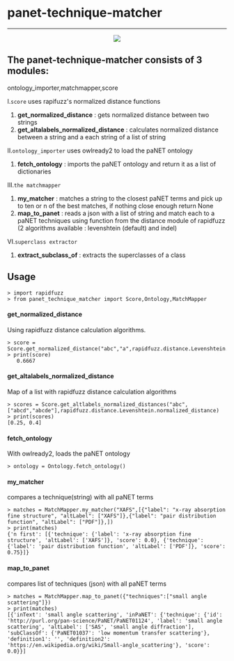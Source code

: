 # panet-technique-matcher
---
<p align="center">
 <a href="https://www.python.org">
<img src="https://img.shields.io/badge/python->=3.10-blue"> 
</a>
</p>

## The panet-technique-matcher consists of 3 modules:
ontology_importer,matchmapper,score

 I.`score` uses rapifuzz's normalized distance functions
1. **get_normalized_distance** : gets normalized distance between two strings
2. **get_altalabels_normalized_distance** : calculates normalized distance between a string and a each string of a list of string

 II.`ontology_importer` uses owlready2 to load the paNET ontology 
1. **fetch_ontology** : imports the paNET ontology and return it as a list of dictionaries

 III.`the matchmapper` 
1. **my_matcher** : matches a string to the closest paNET terms and pick up to ten or n of the best matches, if nothing close enough return None
2. **map_to_panet** : reads a json with a list of string and match each to a paNET techniques using function from the distance module of rapidfuzz (2 algorithms available : levenshtein (default) and indel)

 VI.`superclass extractor` 
1. **extract_subclass_of** : extracts the superclasses of a class


## Usage
```console
> import rapidfuzz
> from panet_technique_matcher import Score,Ontology,MatchMapper
```   


#### get_normalized_distance
Using rapidfuzz distance calculation algorithms. 
```console   
> score = Score.get_normalized_distance("abc","a",rapidfuzz.distance.Levenshtein.normalized_distance)
> print(score)
   0.6667
```

#### get_altalabels_normalized_distance
Map of a list with rapidfuzz distance calculation algorithms
```console
> scores = Score.get_altlabels_normalized_distances("abc",["abcd","abcde"],rapidfuzz.distance.Levenshtein.normalized_distance)
> print(scores)
[0.25, 0.4]
```


#### fetch_ontology
With owlready2, loads the paNET ontology 
```console   
> ontology = Ontology.fetch_ontology()
```

#### my_matcher
compares a technique(string) with all paNET terms
```console   
> matches = MatchMapper.my_matcher("XAFS",[{"label": "x-ray absorption fine structure", "altLabel": ["XAFS"]},{"label": "pair distribution function", "altLabel": ["PDF"]},])
> print(matches)
{'n first': [{'technique': {'label': 'x-ray absorption fine structure', 'altLabel': ['XAFS']}, 'score': 0.0}, {'technique': {'label': 'pair distribution function', 'altLabel': ['PDF']}, 'score': 0.75}]}
```

#### map_to_panet
compares list of techniques (json) with all paNET terms
```console   
> matches = MatchMapper.map_to_panet({"techniques":["small angle scattering"]})
> print(matches)
[{'inText': 'small angle scattering', 'inPaNET': {'technique': {'id': 'http://purl.org/pan-science/PaNET/PaNET01124', 'label': 'small angle scattering', 'altLabel': ['SAS', 'small angle diffraction'], 'subClassOf': {'PaNET01037': 'low momentum transfer scattering'}, 'definition1': '', 'definition2': 'https://en.wikipedia.org/wiki/Small-angle_scattering'}, 'score': 0.0}}]
```
